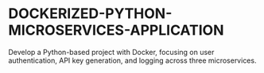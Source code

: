 # DOCKERIZED-PYTHON-MICROSERVICES-APPLICATION
Develop a Python-based project with Docker, focusing on user  authentication, API key generation, and logging across three microservices.
